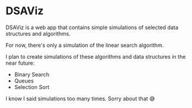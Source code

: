 # DSAViz
DSAViz is a web app that contains simple simulations of selected data structures and algorithms.

For now, there's only a simulation of the linear search algorithm.

I plan to create simulations of these algorithms and data structures in the near future:
* Binary Search
* Queues
* Selection Sort

I know I said simulations too many times. Sorry about that 😅
